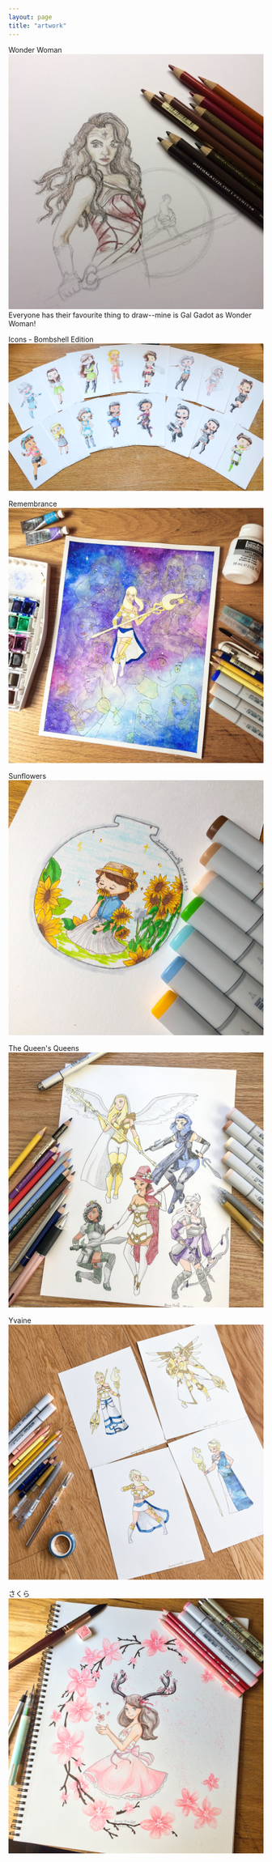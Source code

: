 ```yaml
---
layout: page
title: "artwork"
---
```


Wonder Woman
![Wonder Woman](/assets/artwork/Wonder.jpg)
Everyone has their favourite thing to draw--mine is Gal Gadot as Wonder Woman!

Icons - Bombshell Edition
![Icons - Bombshell Edition](/assets/artwork/IconsBombshellEdition.jpg)

Remembrance
![Remembrance](/assets/artwork/Remembrance.jpg)

Sunflowers
![Sunflowers](/assets/artwork/Sunflowers.jpg)

The Queen's Queens
![The Queen's Queens](/assets/artwork/TheQueensQueens.jpg)

Yvaine
![Yvaine](/assets/artwork/Yvaine.jpg)

さくら
![さくら](/assets/artwork/さくら.jpg)